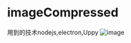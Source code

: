 # imageCompressed
用到的技术nodejs,electron,Uppy
![image](https://user-images.githubusercontent.com/26238674/219260774-2d83db12-8573-432d-bf04-f1a974d7a0f0.png)
